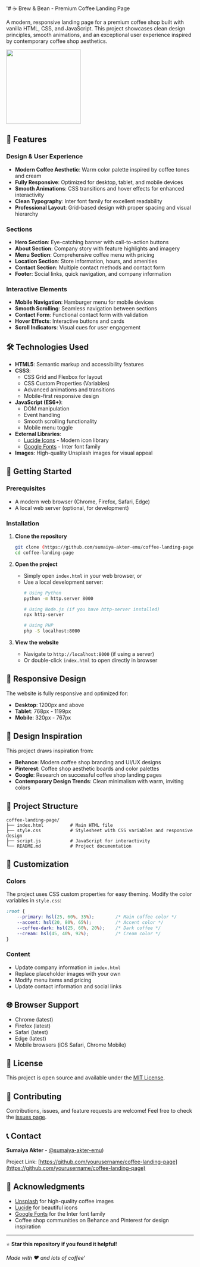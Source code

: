 '# ☕ Brew & Bean - Premium Coffee Landing Page

A modern, responsive landing page for a premium coffee shop built with vanilla HTML, CSS, and JavaScript. This project showcases clean design principles, smooth animations, and an exceptional user experience inspired by contemporary coffee shop aesthetics.

<a href="https://github.com/sumaiya-akter-emu/coffee-landing-page/blob/main/coffee-landing-page.png" target="_blank">
  <img src="https://github.com/sumaiya-akter-emu/coffee-landing-page/blob/main/coffee-landing-page.png" width="200"/>
</a>


## 🌟 Features

### Design & User Experience
- **Modern Coffee Aesthetic**: Warm color palette inspired by coffee tones and cream
- **Fully Responsive**: Optimized for desktop, tablet, and mobile devices
- **Smooth Animations**: CSS transitions and hover effects for enhanced interactivity
- **Clean Typography**: Inter font family for excellent readability
- **Professional Layout**: Grid-based design with proper spacing and visual hierarchy

### Sections
- **Hero Section**: Eye-catching banner with call-to-action buttons
- **About Section**: Company story with feature highlights and imagery
- **Menu Section**: Comprehensive coffee menu with pricing
- **Location Section**: Store information, hours, and amenities
- **Contact Section**: Multiple contact methods and contact form
- **Footer**: Social links, quick navigation, and company information

### Interactive Elements
- **Mobile Navigation**: Hamburger menu for mobile devices
- **Smooth Scrolling**: Seamless navigation between sections
- **Contact Form**: Functional contact form with validation
- **Hover Effects**: Interactive buttons and cards
- **Scroll Indicators**: Visual cues for user engagement

## 🛠️ Technologies Used

- **HTML5**: Semantic markup and accessibility features
- **CSS3**: 
  - CSS Grid and Flexbox for layout
  - CSS Custom Properties (Variables)
  - Advanced animations and transitions
  - Mobile-first responsive design
- **JavaScript (ES6+)**:
  - DOM manipulation
  - Event handling
  - Smooth scrolling functionality
  - Mobile menu toggle
- **External Libraries**:
  - [Lucide Icons](https://lucide.dev/) - Modern icon library
  - [Google Fonts](https://fonts.google.com/) - Inter font family
- **Images**: High-quality Unsplash images for visual appeal

## 🚀 Getting Started

### Prerequisites
- A modern web browser (Chrome, Firefox, Safari, Edge)
- A local web server (optional, for development)

### Installation

1. **Clone the repository**
   ```bash
   git clone (https://github.com/sumaiya-akter-emu/coffee-landing-page.git)
   cd coffee-landing-page
   ```

2. **Open the project**
   - Simply open `index.html` in your web browser, or
   - Use a local development server:
     ```bash
     # Using Python
     python -m http.server 8000
     
     # Using Node.js (if you have http-server installed)
     npx http-server
     
     # Using PHP
     php -S localhost:8000
     ```

3. **View the website**
   - Navigate to `http://localhost:8000` (if using a server)
   - Or double-click `index.html` to open directly in browser

## 📱 Responsive Design

The website is fully responsive and optimized for:
- **Desktop**: 1200px and above
- **Tablet**: 768px - 1199px
- **Mobile**: 320px - 767px

## 🎨 Design Inspiration

This project draws inspiration from:
- **Behance**: Modern coffee shop branding and UI/UX designs
- **Pinterest**: Coffee shop aesthetic boards and color palettes
- **Google**: Research on successful coffee shop landing pages
- **Contemporary Design Trends**: Clean minimalism with warm, inviting colors

## 📁 Project Structure

```
coffee-landing-page/
├── index.html          # Main HTML file
├── style.css           # Stylesheet with CSS variables and responsive design
├── script.js           # JavaScript for interactivity
└── README.md           # Project documentation
```

## 🔧 Customization

### Colors
The project uses CSS custom properties for easy theming. Modify the color variables in `style.css`:

```css
:root {
    --primary: hsl(25, 60%, 35%);        /* Main coffee color */
    --accent: hsl(20, 80%, 65%);         /* Accent color */
    --coffee-dark: hsl(25, 60%, 20%);    /* Dark coffee */
    --cream: hsl(45, 40%, 92%);          /* Cream color */
}
```

### Content
- Update company information in `index.html`
- Replace placeholder images with your own
- Modify menu items and pricing
- Update contact information and social links

## 🌐 Browser Support

- Chrome (latest)
- Firefox (latest)
- Safari (latest)
- Edge (latest)
- Mobile browsers (iOS Safari, Chrome Mobile)

## 📄 License

This project is open source and available under the [MIT License](LICENSE).

## 🤝 Contributing

Contributions, issues, and feature requests are welcome! Feel free to check the [issues page](../../issues).

## 📞 Contact

**Sumaiya Akter** - [@sumaiya-akter-emu](https://github.com/sumaiya-akter-emu/))

Project Link: [https://github.com/yourusername/coffee-landing-page](https://github.com/yourusername/coffee-landing-page)

## 🙏 Acknowledgments

- [Unsplash](https://unsplash.com/) for high-quality coffee images
- [Lucide](https://lucide.dev/) for beautiful icons
- [Google Fonts](https://fonts.google.com/) for the Inter font family
- Coffee shop communities on Behance and Pinterest for design inspiration

---

⭐ **Star this repository if you found it helpful!**

*Made with ❤️ and lots of coffee*'

